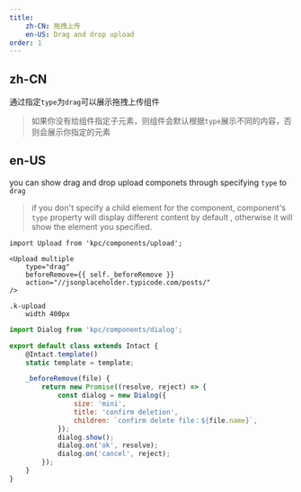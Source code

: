 ```yaml
---
title: 
    zh-CN: 拖拽上传
    en-US: Drag and drop upload
order: 1
---
```

## zh-CN

通过指定`type`为`drag`可以展示拖拽上传组件

> 如果你没有给组件指定子元素，则组件会默认根据`type`展示不同的内容，否则会展示你指定的元素

## en-US

you can show drag and drop upload componets through specifying  `type` to `drag`

> if you don't specify a child element for the component, component's `type` property will display different content by default , otherwise it will show the element you specified.

```vdt
import Upload from 'kpc/components/upload';

<Upload multiple
    type="drag"
    beforeRemove={{ self._beforeRemove }}
    action="//jsonplaceholder.typicode.com/posts/"
/>
```

```styl
.k-upload
    width 400px
```

```js
import Dialog from 'kpc/components/dialog';

export default class extends Intact {
    @Intact.template()
    static template = template;

    _beforeRemove(file) {
        return new Promise((resolve, reject) => {
            const dialog = new Dialog({
                size: 'mini',
                title: 'confirm deletion',
                children: `confirm delete file：${file.name}`, 
            });
            dialog.show();
            dialog.on('ok', resolve);
            dialog.on('cancel', reject);
        });
    }
}
```
